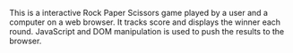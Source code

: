 This is a interactive Rock Paper Scissors game played by a user and a computer on a web browser. It tracks score and displays the winner each round. JavaScript and DOM manipulation is used to push the results to the browser.